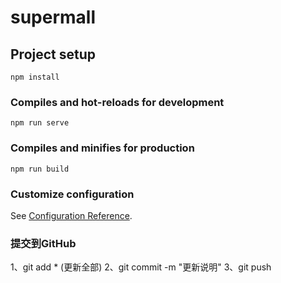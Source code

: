 # supermall

## Project setup
```
npm install
```

### Compiles and hot-reloads for development
```
npm run serve
```

### Compiles and minifies for production
```
npm run build
```

### Customize configuration
See [Configuration Reference](https://cli.vuejs.org/config/).

### 提交到GitHub
1、git add * (更新全部)
2、git commit -m "更新说明"
3、git push
